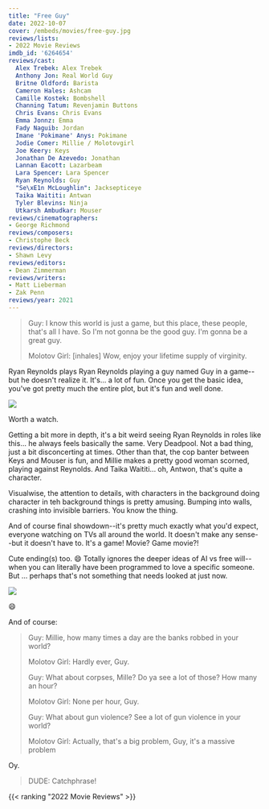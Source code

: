 ```yaml
---
title: "Free Guy"
date: 2022-10-07
cover: /embeds/movies/free-guy.jpg
reviews/lists:
- 2022 Movie Reviews
imdb_id: '6264654'
reviews/cast:
  Alex Trebek: Alex Trebek
  Anthony Jon: Real World Guy
  Britne Oldford: Barista
  Cameron Hales: Ashcam
  Camille Kostek: Bombshell
  Channing Tatum: Revenjamin Buttons
  Chris Evans: Chris Evans
  Emma Jonnz: Emma
  Fady Naguib: Jordan
  Imane 'Pokimane' Anys: Pokimane
  Jodie Comer: Millie / Molotovgirl
  Joe Keery: Keys
  Jonathan De Azevedo: Jonathan
  Lannan Eacott: Lazarbeam
  Lara Spencer: Lara Spencer
  Ryan Reynolds: Guy
  "Se\xE1n McLoughlin": Jacksepticeye
  Taika Waititi: Antwan
  Tyler Blevins: Ninja
  Utkarsh Ambudkar: Mouser
reviews/cinematographers:
- George Richmond
reviews/composers:
- Christophe Beck
reviews/directors:
- Shawn Levy
reviews/editors:
- Dean Zimmerman
reviews/writers:
- Matt Lieberman
- Zak Penn
reviews/year: 2021
---
```

> Guy: I know this world is just a game, but this place, these people, that's all I have. So I'm not gonna be the good guy. I'm gonna be a great guy.
> 
> Molotov Girl: [inhales] Wow, enjoy your lifetime supply of virginity.

Ryan Reynolds plays Ryan Reynolds playing a guy named Guy in a game--but he doesn't realize it. It's... a lot of fun. Once you get the basic idea, you've got pretty much the entire plot, but it's fun and well done. 

![](/embeds/movies/attachments/free-guy-62ba5c.png)

Worth a watch. 

<!--more-->

Getting a bit more in depth, it's a bit weird seeing Ryan Reynolds in roles like this... he always feels basically the same. Very Deadpool. Not a bad thing, just a bit disconcerting at times. Other than that, the cop banter between Keys and Mouser is fun, and Millie makes a pretty good woman scorned, playing against Reynolds. And Taika Waititi... oh, Antwon, that's quite a character. 

Visualwise, the attention to details, with characters in the background doing character in teh background things is pretty amusing. Bumping into walls, crashing into invisible barriers. You know the thing. 

And of course final showdown--it's pretty much exactly what you'd expect, everyone watching on TVs all around the world. It doesn't make any sense--but it doesn't have to. It's a game! Movie? Game movie?!

Cute ending(s) too. :smile: Totally ignores the deeper ideas of AI vs free will--when you can literally have been programmed to love a specific someone. But ... perhaps that's not something that needs looked at just now. 

![](/embeds/movies/attachments/free-guy-ad2643.png)

:smile:

And of course: 

> Guy: Millie, how many times a day are the banks robbed in your world?
> 
> Molotov Girl: Hardly ever, Guy.
> 
> Guy: What about corpses, Mille? Do ya see a lot of those? How many an hour?
> 
> Molotov Girl: None per hour, Guy.
> 
> Guy: What about gun violence? See a lot of gun violence in your world?
> 
> Molotov Girl: Actually, that's a big problem, Guy, it's a massive problem

Oy. 

> DUDE: Catchphrase!

{{< ranking "2022 Movie Reviews" >}}
